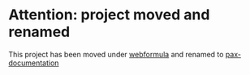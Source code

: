 # Attention: project moved and renamed
This project has been moved under [webformula](https://github.com/webformula) and renamed to [pax-documentation](https://github.com/webformula/pax-documentation)
